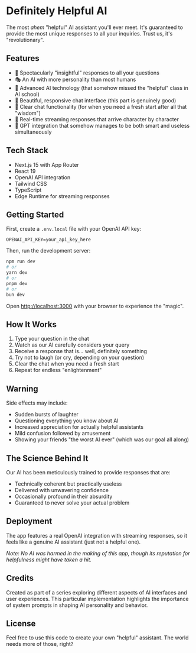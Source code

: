 # Definitely Helpful AI

The most *ahem* "helpful" AI assistant you'll ever meet. It's guaranteed to provide the most unique responses to all your inquiries. Trust us, it's "revolutionary".

## Features

- 💬 Spectacularly "insightful" responses to all your questions
- 🎭 An AI with more personality than most humans
- 🤖 Advanced AI technology (that somehow missed the "helpful" class in AI school)
- 📱 Beautiful, responsive chat interface (this part is genuinely good)
- 🔄 Clear chat functionality (for when you need a fresh start after all that "wisdom")
- 🌊 Real-time streaming responses that arrive character by character
- 🤔 GPT integration that somehow manages to be both smart and useless simultaneously

## Tech Stack

- Next.js 15 with App Router
- React 19
- OpenAI API integration
- Tailwind CSS
- TypeScript
- Edge Runtime for streaming responses

## Getting Started

First, create a `.env.local` file with your OpenAI API key:

```
OPENAI_API_KEY=your_api_key_here
```

Then, run the development server:

```bash
npm run dev
# or
yarn dev
# or
pnpm dev
# or
bun dev
```

Open [http://localhost:3000](http://localhost:3000) with your browser to experience the "magic".

## How It Works

1. Type your question in the chat
2. Watch as our AI carefully considers your query
3. Receive a response that is... well, definitely something
4. Try not to laugh (or cry, depending on your question)
5. Clear the chat when you need a fresh start
6. Repeat for endless "enlightenment"

## Warning

Side effects may include:

- Sudden bursts of laughter
- Questioning everything you know about AI
- Increased appreciation for actually helpful assistants
- Mild confusion followed by amusement
- Showing your friends "the worst AI ever" (which was our goal all along)

## The Science Behind It

Our AI has been meticulously trained to provide responses that are:

- Technically coherent but practically useless
- Delivered with unwavering confidence
- Occasionally profound in their absurdity
- Guaranteed to never solve your actual problem

## Deployment

The app features a real OpenAI integration with streaming responses, so it feels like a genuine AI assistant (just not a helpful one).

*Note: No AI was harmed in the making of this app, though its reputation for helpfulness might have taken a hit.*

## Credits

Created as part of a series exploring different aspects of AI interfaces and user experiences. This particular implementation highlights the importance of system prompts in shaping AI personality and behavior.

## License

Feel free to use this code to create your own "helpful" assistant. The world needs more of those, right?
